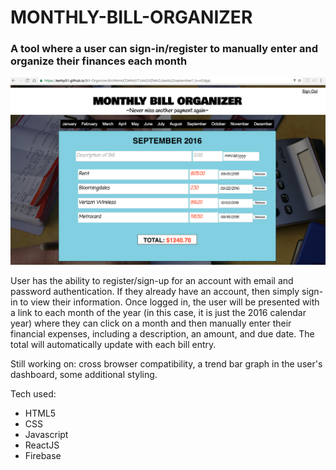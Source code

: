 # MONTHLY-BILL-ORGANIZER

### A tool where a user can sign-in/register to manually enter and organize their finances each month

![Bill_Organizer](./images/screenshot.png)

User has the ability to register/sign-up for an account with email and password authentication. If they already have an account, then simply sign-in to view their information.  Once logged in, the user will be presented with a link to each month of the year (in this case, it is just the 2016 calendar year) where they can click on a month and then manually enter their financial expenses, including a description, an amount, and due date.  The total will automatically update with each bill entry.

Still working on:  cross browser compatibility, a trend bar graph in the user's dashboard, some additional styling.

Tech used:
* HTML5
* CSS
* Javascript 
* ReactJS
* Firebase


 
